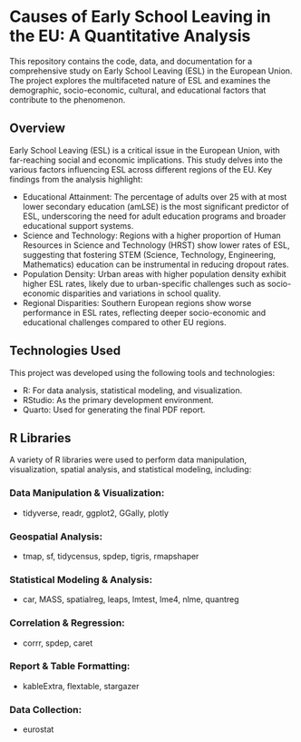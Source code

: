 # Causes of Early School Leaving in the EU: A Quantitative Analysis
This repository contains the code, data, and documentation for a comprehensive study on Early School Leaving (ESL) in the European Union. The project explores the multifaceted nature of ESL and examines the demographic, socio-economic, cultural, and educational factors that contribute to the phenomenon. 

## Overview
Early School Leaving (ESL) is a critical issue in the European Union, with far-reaching social and economic implications. This study delves into the various factors influencing ESL across different regions of the EU. Key findings from the analysis highlight:

- Educational Attainment: The percentage of adults over 25 with at most lower secondary education (amLSE) is the most significant predictor of ESL, underscoring the need for adult education programs and broader educational support systems.
- Science and Technology: Regions with a higher proportion of Human Resources in Science and Technology (HRST) show lower rates of ESL, suggesting that fostering STEM (Science, Technology, Engineering, Mathematics) education can be instrumental in reducing dropout rates.
- Population Density: Urban areas with higher population density exhibit higher ESL rates, likely due to urban-specific challenges such as socio-economic disparities and variations in school quality.
- Regional Disparities: Southern European regions show worse performance in ESL rates, reflecting deeper socio-economic and educational challenges compared to other EU regions.

## Technologies Used
This project was developed using the following tools and technologies:

- R: For data analysis, statistical modeling, and visualization.
- RStudio: As the primary development environment.
- Quarto: Used for generating the final PDF report.

## R Libraries
A variety of R libraries were used to perform data manipulation, visualization, spatial analysis, and statistical modeling, including:

### Data Manipulation & Visualization:
- tidyverse, readr, ggplot2, GGally, plotly
### Geospatial Analysis:
- tmap, sf, tidycensus, spdep, tigris, rmapshaper
### Statistical Modeling & Analysis:
- car, MASS, spatialreg, leaps, lmtest, lme4, nlme, quantreg
### Correlation & Regression:
- corrr, spdep, caret
### Report & Table Formatting:
- kableExtra, flextable, stargazer
### Data Collection:
- eurostat

